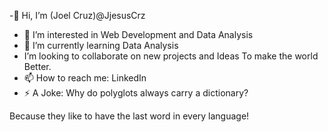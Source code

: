 -👋 Hi, I’m (Joel Cruz)@JjesusCrz
- 👀 I’m interested in Web Development and Data Analysis
- 🌱 I’m currently learning Data Analysis
-  I’m looking to collaborate on new projects and Ideas To make the world Better.
- 📫 How to reach me: LinkedIn
- ⚡ A Joke: Why do polyglots always carry a dictionary?

Because they like to have the last word in every language!



<!---
JjesusCrz/JjesusCrz is a ✨ special ✨ repository because its `README.md` (this file) appears on your GitHub profile.
You can click the Preview link to take a look at your changes.
--->
